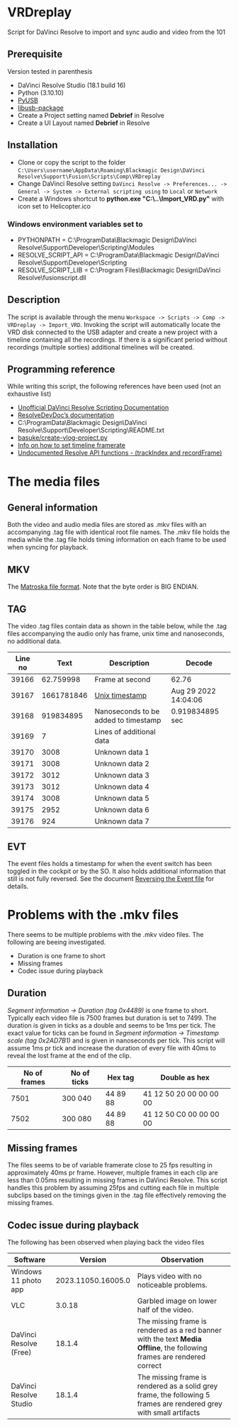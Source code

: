 # VRDreplay
Script for DaVinci Resolve to import and sync audio and video from the 101

## Prerequisite
Version tested in parenthesis
* DaVinci Resolve Studio (18.1 build 16)
* Python (3.10.10)
* [PyUSB](https://github.com/pyusb/pyusb)
* [libusb-package](https://github.com/pyocd/libusb-package)
* Create a Project setting named **Debrief** in Resolve
* Create a UI Layout named **Debrief** in Resolve

## Installation
* Clone or copy the script to the folder
`C:\Users\username\AppData\Roaming\Blackmagic Design\DaVinci Resolve\Support\Fusion\Scripts\Comp\VRDreplay`
* Change DaVinci Resolve setting `DaVinci Resolve -> Preferences... -> General -> System -> External scripting using` to `Local` or `Network`
* Create a Windows shortcut to **python.exe "C:\\..\\Import_VRD.py"** with icon set to Helicopter.ico

### Windows environment variables set to
* PYTHONPATH = C:\ProgramData\Blackmagic Design\DaVinci Resolve\Support\Developer\Scripting\Modules
*  RESOLVE_SCRIPT_API = C:\ProgramData\Blackmagic Design\DaVinci Resolve\Support\Developer\Scripting
*  RESOLVE_SCRIPT_LIB = C:\Program Files\Blackmagic Design\DaVinci Resolve\fusionscript.dll

## Description
The script is available through the menu `Workspace -> Scripts -> Comp -> VRDreplay -> Import_VRD`. Invoking the script will automatically locate the VRD disk connected to the USB adapter and create a new project with a timeline containing all the recordings. If there is a significant period without recordings (multiple sorties) additional timelines will be created.

## Programming reference
While writing this script, the following references have been used (not an exhaustive list)
* [Unofficial DaVinci Resolve Scripting Documentation](https://deric.github.io/DaVinciResolve-API-Docs/)
* [ResolveDevDoc’s documentation](https://resolvedevdoc.readthedocs.io/en/latest/index.html)
* C:\ProgramData\Blackmagic Design\DaVinci Resolve\Support\Developer\Scripting\README.txt
* [basuke/create-vlog-project.py](https://gist.github.com/basuke/908ed2b0f41d9d995f7955d3cebfb9ae)
* [Info on how to set timeline framerate](https://forum.blackmagicdesign.com/viewtopic.php?f=21&t=150093)
* [Undocumented Resolve API functions - (trackIndex and recordFrame)](https://forum.blackmagicdesign.com/viewtopic.php?f=21&t=113040)


# The media files
## General information
Both the video and audio media files are stored as .mkv files with an accompanying .tag file with identical root file names. The .mkv file holds the media while the .tag file holds timing information on each frame to be used when syncing for playback.

## MKV
The [Matroska file format](https://www.matroska.org/technical/elements.html). Note that the byte order is BIG ENDIAN. 

## TAG
The video .tag files contain data as shown in the table below, while the .tag files accompanying the audio only has frame, unix time and nanoseconds, no additional data.

| Line no | Text       | Description                                      | Decode               |
|---------|------------|--------------------------------------------------|----------------------|
| 39166   | 62.759998  | Frame at second                                  | 62.76                |
| 39167   | 1661781846 | [Unix timestamp](https://www.unixtimestamp.com)  | Aug 29 2022 14:04:06 |
| 39168   | 919834895  | Nanoseconds to be added to timestamp             | 0.919834895 sec      |
| 39169   | 7          | Lines of additional data                         |                      |
| 39170   | 3008       | Unknown data 1                                   |                      |
| 39171   | 3008       | Unknown data 2                                   |                      |
| 39172   | 3012       | Unknown data 3                                   |                      |
| 39173   | 3012       | Unknown data 4                                   |                      |
| 39174   | 3008       | Unknown data 5                                   |                      |
| 39175   | 2952       | Unknown data 6                                   |                      |
| 39176   | 924        | Unknown data 7                                   |                      |

## EVT
The event files holds a timestamp for when the event switch has been toggled in the cockpit or by the SO. It also holds additional information that still is not fully reversed. See the document [Reversing the Event file](fileformats/evt.md) for details.


# Problems with the .mkv files
There seems to be multiple problems with the .mkv video files. The following are beeing investigated.
* Duration is one frame to short
* Missing frames
* Codec issue during playback

## Duration
*Segment information -> Duration (tag 0x4489)* is one frame to short. Typically each video file is 7500 frames but duration is set to 7499. The duration is given in ticks as a double and seems to be 1ms per tick. The exact value for ticks can be found in *Segment information -> Timestamp scale (tag 0x2AD7B1)* and is given in nanoseconds per tick. This script will assume 1ms pr tick and increase the duration of every file with 40ms to reveal the lost frame at the end of the clip.

| No of frames | No of ticks | Hex tag  | Double as hex            |
|--------------|-------------|----------|--------------------------|
| 7501         | 300 040     | 44 89 88 | 41 12 50 20 00 00 00 00  |
| 7502         | 300 080     | 44 89 88 | 41 12 50 C0 00 00 00 00  |

## Missing frames
The files seems to be of variable framerate close to 25 fps resulting in approximately 40ms pr frame. However, multiple frames in each clip are less than 0.05ms resulting in missing frames in DaVinci Resolve. This script handles this problem by assuming 25fps and cutting each file in multiple subclips based on the timings given in the .tag file effectively removing the missing frames.

## Codec issue during playback
The following has been observed when playing back the video files

| Software               | Version            | Observation                                                                                                              |
|------------------------|--------------------|--------------------------------------------------------------------------------------------------------------------------|
| Windows 11 photo app   | 2023.11050.16005.0 | Plays video with no noticeable problems.                                                                                 |
| VLC                    | 3.0.18             | Garbled image on lower half of the video.                                                                                |
| DaVinci Resolve (Free) | 18.1.4             | The missing frame is rendered as a red banner with the text **Media Offline**, the following frames are rendered correct |
| DaVinci Resolve Studio | 18.1.4             | The missing frame is rendered as a solid grey frame, the following 5 frames are rendered grey with small artifacts       |

